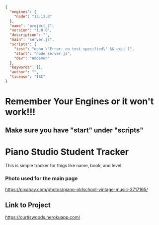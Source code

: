 ```json
{ 
  "engines": {
    "node": "13.13.0"
  },
  "name": "project_2",
  "version": "1.0.0",
  "description": "",
  "main": "server.js",
  "scripts": {
    "test": "echo \"Error: no test specified\" && exit 1",
    "start": "node server.js",
    "dev": "nodemon"
  },
  "keywords": [],
  "author": "",
  "license": "ISC"
}

```

# Remember Your Engines or it won't work!!!

## Make sure you have "start" under "scripts"


# Piano Studio Student Tracker
This is simple tracker for thigs like name, book, and level. 

### Photo used for the main page
https://pixabay.com/photos/piano-oldschool-vintage-music-3717165/


## Link to Project
https://curtiswoods.herokuapp.com/
